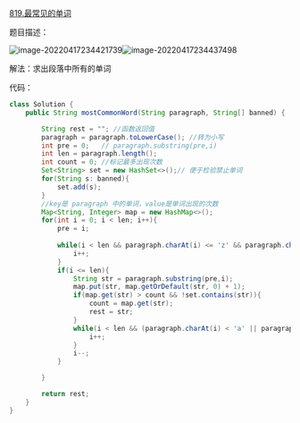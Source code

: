 [819.最常见的单词](https://leetcode-cn.com/problems/most-common-word/)



题目描述：



![image-20220417234421739](https://raw.githubusercontent.com/biienu/typora-image-location/master/typora-image/202204172344822.png)![image-20220417234437498](https://raw.githubusercontent.com/biienu/typora-image-location/master/typora-image/202204172344600.png)



解法：求出段落中所有的单词



代码：

```java
class Solution {
    public String mostCommonWord(String paragraph, String[] banned) {

        String rest = ""; //函数返回值
        paragraph = paragraph.toLowerCase(); //转为小写  
        int pre = 0;   // paragraph.substring(pre,i)
        int len = paragraph.length(); 
        int count = 0; //标记最多出现次数
        Set<String> set = new HashSet<>();// 便于检验禁止单词
        for(String s: banned){
            set.add(s);
        }
        //key是 paragraph 中的单词，value是单词出现的次数
        Map<String, Integer> map = new HashMap<>();        
        for(int i = 0; i < len; i++){
            pre = i;
            
            while(i < len && paragraph.charAt(i) <= 'z' && paragraph.charAt(i) >= 'a'){
                i++;
            }
            if(i <= len){
                String str = paragraph.substring(pre,i);
                map.put(str, map.getOrDefault(str, 0) + 1);
                if(map.get(str) > count && !set.contains(str)){
                    count = map.get(str);
                    rest = str;
                }
                while(i < len && (paragraph.charAt(i) < 'a' || paragraph.charAt(i) > 'z')){
                    i++;
                }
                i--;
            }

        }

        return rest;
    }
}
```



